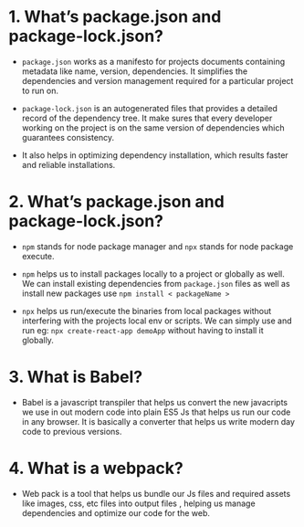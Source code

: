 #  1. What’s package.json and package-lock.json?

-  `package.json` works as a manifesto for projects documents containing metadata like name, version, dependencies. It simplifies the dependencies and version management required for a particular project to run on.

- `package-lock.json` is an autogenerated files that provides a detailed record of the dependency tree. It make sures that every developer working on the project is on the same version of dependencies which guarantees consistency.

- It also helps in optimizing dependency installation, which results faster and reliable installations.

#  2. What’s package.json and package-lock.json?

- `npm` stands for node package manager and `npx` stands for node package execute.

- `npm` helps us to install packages locally to a project or globally as well. We can install existing dependencies from `package.json` files as well as install new packages use `npm install < packageName >`

- `npx` helps us run/execute the binaries from local packages without interfering with the projects local env or scripts. We can simply use and run eg: `npx create-react-app demoApp` without having to install it globally.

# 3. What is Babel?

- Babel is a javascript transpiler that helps us convert the new javacripts we use in out modern code into plain ES5 Js that helps us run our code in any browser. It is basically a converter that helps us write modern day code to previous versions.

# 4. What is a webpack?

- Web pack is a tool that helps us bundle our Js files and required assets like images, css, etc files into output files , helping us manage dependencies and optimize our code for the web.


